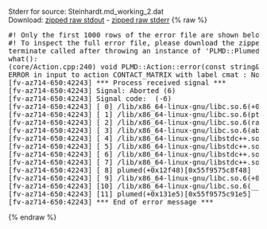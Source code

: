 Stderr for source:  Steinhardt.md_working_2.dat   
Download: [zipped raw stdout](Steinhardt.md_working_2.dat.plumed.stdout.txt.zip) - [zipped raw stderr](Steinhardt.md_working_2.dat.plumed.stderr.txt.zip) 
{% raw %}
<pre>
#! Only the first 1000 rows of the error file are shown below
#! To inspect the full error file, please download the zipped raw stderr file above
terminate called after throwing an instance of 'PLMD::Plumed::ExceptionError'
what():
(core/Action.cpp:240) void PLMD::Action::error(const string&) const
ERROR in input to action CONTACT_MATRIX with label cmat : No atoms have been read in
[fv-az714-650:42243] *** Process received signal ***
[fv-az714-650:42243] Signal: Aborted (6)
[fv-az714-650:42243] Signal code:  (-6)
[fv-az714-650:42243] [ 0] /lib/x86_64-linux-gnu/libc.so.6(+0x42520)[0x7f89c5442520]
[fv-az714-650:42243] [ 1] /lib/x86_64-linux-gnu/libc.so.6(pthread_kill+0x12c)[0x7f89c54969fc]
[fv-az714-650:42243] [ 2] /lib/x86_64-linux-gnu/libc.so.6(raise+0x16)[0x7f89c5442476]
[fv-az714-650:42243] [ 3] /lib/x86_64-linux-gnu/libc.so.6(abort+0xd3)[0x7f89c54287f3]
[fv-az714-650:42243] [ 4] /lib/x86_64-linux-gnu/libstdc++.so.6(+0xa2b9e)[0x7f89c58a2b9e]
[fv-az714-650:42243] [ 5] /lib/x86_64-linux-gnu/libstdc++.so.6(+0xae20c)[0x7f89c58ae20c]
[fv-az714-650:42243] [ 6] /lib/x86_64-linux-gnu/libstdc++.so.6(+0xae277)[0x7f89c58ae277]
[fv-az714-650:42243] [ 7] /lib/x86_64-linux-gnu/libstdc++.so.6(__cxa_rethrow+0x4b)[0x7f89c58ae52b]
[fv-az714-650:42243] [ 8] plumed(+0x12f48)[0x55f9575c8f48]
[fv-az714-650:42243] [ 9] /lib/x86_64-linux-gnu/libc.so.6(+0x29d90)[0x7f89c5429d90]
[fv-az714-650:42243] [10] /lib/x86_64-linux-gnu/libc.so.6(__libc_start_main+0x80)[0x7f89c5429e40]
[fv-az714-650:42243] [11] plumed(+0x131e5)[0x55f9575c91e5]
[fv-az714-650:42243] *** End of error message ***
</pre>
{% endraw %}
